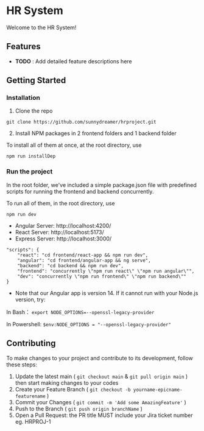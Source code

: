 # HR System

Welcome to the HR System!

## Features

- **TODO** : Add detailed feature descriptions here

## Getting Started

### Installation

1. Clone the repo

```
git clone https://github.com/sunnydreamer/hrproject.git
```

2. Install NPM packages in 2 frontend folders and 1 backend folder

To install all of them at once, at the root directory, use

```
npm run installDep
```

### Run the project

In the root folder, we've included a simple package.json file with predefined scripts for running the frontend and backend concurrently.

To run all of them, in the root directory, use

```
npm run dev
```

- Angular Server: http://localhost:4200/
- React Server: http://localhost:5173/
- Express Server: http://localhost:3000/

```
"scripts": {
    "react": "cd frontend/react-app && npm run dev",
    "angular": "cd frontend/angular-app && ng serve",
    "backend": "cd backend && npm run dev",
    "frontend": "concurrently \"npm run react\" \"npm run angular\"",
    "dev": "concurrently \"npm run frontend\" \"npm run backend\""
}
```

- Note that our Angular app is version 14. If it cannot run with your Node.js version, try:

In Bash：
`export NODE_OPTIONS=--openssl-legacy-provider`

In Powershell:
`$env:NODE_OPTIONS = "--openssl-legacy-provider"`

###

## Contributing

To make changes to your project and contribute to its development, follow these steps:

1. Update the latest main ( `git checkout main` & `git pull origin main` ) then start making changes to your codes
2. Create your Feature Branch ( `git checkout -b yourname-epicname-featurename` )
3. Commit your Changes ( `git commit -m 'Add some AmazingFeature'` )
4. Push to the Branch ( `git push origin branchName` )
5. Open a Pull Request: the PR title MUST include your Jira ticket number eg. HRPROJ-1
